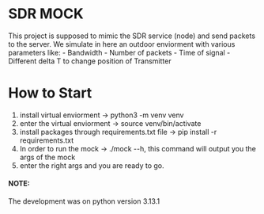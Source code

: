 # SDR MOCK
This project is supposed to mimic the SDR service (node) and send packets to the server.
We simulate in here an outdoor enviorment with various parameters like:
    - Bandwidth
    - Number of packets
    - Time of signal
    - Different delta T to change position of Transmitter

# How to Start
1. install virtual enviorment -> python3 -m venv venv
2. enter the virtual enviorment -> source venv/bin/activate
3. install packages through requirements.txt file ->  pip install -r requirements.txt
4. In order to run the mock -> ./mock --h, this command will output you the args of the mock
5. enter the right args and you are ready to go.

#### NOTE:
The development was on python version 3.13.1 
    

